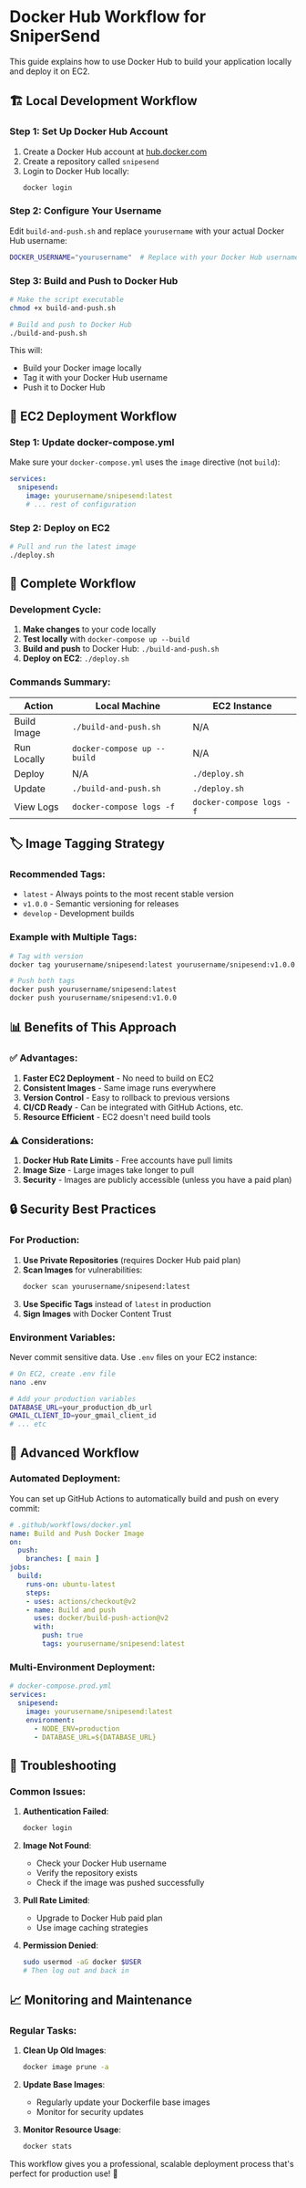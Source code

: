 # Docker Hub Workflow for SniperSend

This guide explains how to use Docker Hub to build your application locally and deploy it on EC2.

## 🏗️ Local Development Workflow

### Step 1: Set Up Docker Hub Account

1. Create a Docker Hub account at [hub.docker.com](https://hub.docker.com)
2. Create a repository called `snipesend`
3. Login to Docker Hub locally:
   ```bash
   docker login
   ```

### Step 2: Configure Your Username

Edit `build-and-push.sh` and replace `yourusername` with your actual Docker Hub username:

```bash
DOCKER_USERNAME="yourusername"  # Replace with your Docker Hub username
```

### Step 3: Build and Push to Docker Hub

```bash
# Make the script executable
chmod +x build-and-push.sh

# Build and push to Docker Hub
./build-and-push.sh
```

This will:
- Build your Docker image locally
- Tag it with your Docker Hub username
- Push it to Docker Hub

## 🚀 EC2 Deployment Workflow

### Step 1: Update docker-compose.yml

Make sure your `docker-compose.yml` uses the `image` directive (not `build`):

```yaml
services:
  snipesend:
    image: yourusername/snipesend:latest
    # ... rest of configuration
```

### Step 2: Deploy on EC2

```bash
# Pull and run the latest image
./deploy.sh
```

## 🔄 Complete Workflow

### Development Cycle:

1. **Make changes** to your code locally
2. **Test locally** with `docker-compose up --build`
3. **Build and push** to Docker Hub: `./build-and-push.sh`
4. **Deploy on EC2**: `./deploy.sh`

### Commands Summary:

| Action | Local Machine | EC2 Instance |
|--------|---------------|--------------|
| Build Image | `./build-and-push.sh` | N/A |
| Run Locally | `docker-compose up --build` | N/A |
| Deploy | N/A | `./deploy.sh` |
| Update | `./build-and-push.sh` | `./deploy.sh` |
| View Logs | `docker-compose logs -f` | `docker-compose logs -f` |

## 🏷️ Image Tagging Strategy

### Recommended Tags:

- `latest` - Always points to the most recent stable version
- `v1.0.0` - Semantic versioning for releases
- `develop` - Development builds

### Example with Multiple Tags:

```bash
# Tag with version
docker tag yourusername/snipesend:latest yourusername/snipesend:v1.0.0

# Push both tags
docker push yourusername/snipesend:latest
docker push yourusername/snipesend:v1.0.0
```

## 📊 Benefits of This Approach

### ✅ Advantages:

1. **Faster EC2 Deployment** - No need to build on EC2
2. **Consistent Images** - Same image runs everywhere
3. **Version Control** - Easy to rollback to previous versions
4. **CI/CD Ready** - Can be integrated with GitHub Actions, etc.
5. **Resource Efficient** - EC2 doesn't need build tools

### ⚠️ Considerations:

1. **Docker Hub Rate Limits** - Free accounts have pull limits
2. **Image Size** - Large images take longer to pull
3. **Security** - Images are publicly accessible (unless you have a paid plan)

## 🔒 Security Best Practices

### For Production:

1. **Use Private Repositories** (requires Docker Hub paid plan)
2. **Scan Images** for vulnerabilities:
   ```bash
   docker scan yourusername/snipesend:latest
   ```
3. **Use Specific Tags** instead of `latest` in production
4. **Sign Images** with Docker Content Trust

### Environment Variables:

Never commit sensitive data. Use `.env` files on your EC2 instance:

```bash
# On EC2, create .env file
nano .env

# Add your production variables
DATABASE_URL=your_production_db_url
GMAIL_CLIENT_ID=your_gmail_client_id
# ... etc
```

## 🚀 Advanced Workflow

### Automated Deployment:

You can set up GitHub Actions to automatically build and push on every commit:

```yaml
# .github/workflows/docker.yml
name: Build and Push Docker Image
on:
  push:
    branches: [ main ]
jobs:
  build:
    runs-on: ubuntu-latest
    steps:
    - uses: actions/checkout@v2
    - name: Build and push
      uses: docker/build-push-action@v2
      with:
        push: true
        tags: yourusername/snipesend:latest
```

### Multi-Environment Deployment:

```yaml
# docker-compose.prod.yml
services:
  snipesend:
    image: yourusername/snipesend:latest
    environment:
      - NODE_ENV=production
      - DATABASE_URL=${DATABASE_URL}
```

## 🐛 Troubleshooting

### Common Issues:

1. **Authentication Failed**:
   ```bash
   docker login
   ```

2. **Image Not Found**:
   - Check your Docker Hub username
   - Verify the repository exists
   - Check if the image was pushed successfully

3. **Pull Rate Limited**:
   - Upgrade to Docker Hub paid plan
   - Use image caching strategies

4. **Permission Denied**:
   ```bash
   sudo usermod -aG docker $USER
   # Then log out and back in
   ```

## 📈 Monitoring and Maintenance

### Regular Tasks:

1. **Clean Up Old Images**:
   ```bash
   docker image prune -a
   ```

2. **Update Base Images**:
   - Regularly update your Dockerfile base images
   - Monitor for security updates

3. **Monitor Resource Usage**:
   ```bash
   docker stats
   ```

This workflow gives you a professional, scalable deployment process that's perfect for production use! 🎉

